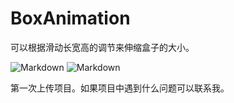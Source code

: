 # BoxAnimation
可以根据滑动长宽高的调节来伸缩盒子的大小。

![Markdown](http://i1.bvimg.com/627151/56ea2e3f2401aca0.gif)
![Markdown](http://www.code4app.com/data/attachment/album/201807/31/114601dnsew8s6j4asnnm6.gif)


第一次上传项目。如果项目中遇到什么问题可以联系我。
